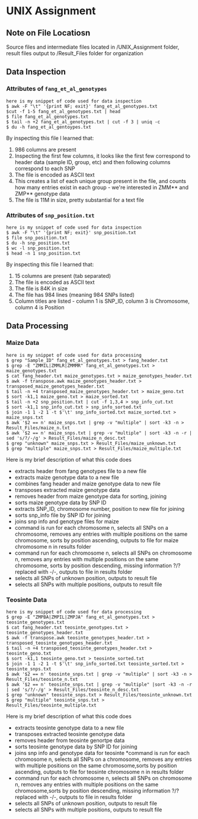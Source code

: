 # UNIX Assignment

## Note on File Locatiosn

Source files and intermediate files located in /UNIX_Assignment folder, result files output to /Result_Files folder for organization

## Data Inspection

### Attributes of `fang_et_al_genotypes`

```
here is my snippet of code used for data inspection
$ awk -F "\t" '{print NF; exit}' fang_et_al_genotypes.txt
$cut -f 1-5 fang_et_al_genotypes.txt | head
$ file fang_et_al_genotypes.txt
$ tail -n +2 fang_et_al_genotypes.txt | cut -f 3 | uniq -c
$ du -h fang_et_al_gentoypes.txt
```

By inspecting this file I learned that:

1. 986 columns are present
2. Inspecting the first few columns, it looks like the first few correspond to header data (sample ID, group, etc) and then following columns correspond to each SNP
3. The file is encoded as ASCII text
4. This creates a list of each unique group present in the file, and counts how many entries exist in each group - we're interested in ZMM** and ZMP** genotype data
5. The file is 11M in size, pretty substantial for a text file


### Attributes of `snp_position.txt`

```
here is my snippet of code used for data inspection
$ awk -F "\t" '{print NF; exit}' snp_position.txt
$ file snp_position.txt
$ du -h snp_position.txt
$ wc -l snp_position.txt
$ head -n 1 snp_position.txt

```

By inspecting this file I learned that:

1. 15 columns are present (tab separated)
2. The file is encoded as ASCII text
3. The file is 84K in size
4. The file has 984 lines (meaning 984 SNPs listed)
5. Column titles are listed - column 1 is SNP_ID, column 3 is Chromosome, column 4 is Position 


## Data Processing

### Maize Data

```
here is my snippet of code used for data processing
$ grep "Sample_ID" fang_et_al_genotypes.txt > fang_header.txt
$ grep -E "ZMMIL|ZMMLR|ZMMMR" fang_et_al_genotypes.txt > maize_genotypes.txt
$ cat fang_header.txt maize_genotypes.txt > maize_genotypes_header.txt
$ awk -f transpose.awk maize_genotypes_header.txt > transposed_maize_genotypes_header.txt
$ tail -n +4 transposed_maize_genotypes_header.txt > maize_geno.txt
$ sort -k1,1 maize_geno.txt > maize_sorted.txt
$ tail -n +2 snp_position.txt | cut -f 1,3,4 > snp_info_cut.txt
$ sort -k1,1 snp_info_cut.txt > snp_info_sorted.txt
$ join -1 1 -2 1 -t $'\t' snp_info_sorted.txt maize_sorted.txt > maize_snps.txt
$ awk '$2 == n' maize_snps.txt | grep -v "multiple" | sort -k3 -n > Result_Files/maize_n.txt
$ awk '$2 == n' maize_snps.txt | grep -v "multiple" | sort -k3 -n -r | sed 's/?/-/g' > Result_Files/maize_n_desc.txt
$ grep "unknown" maize_snps.txt > Result_Files/maize_unknown.txt
$ grep "multiple" maize_snps.txt > Result_Files/maize_multiple.txt
```

Here is my brief description of what this code does
* extracts header from fang genotypes file to a new file
* extracts maize genotype data to a new file
* combines fang header and maize genotype data to new file 
* transposes extracted maize genotype data
* removes header from maize genotype data for sorting, joining
* sorts maize genotype data by SNP ID
* extracts SNP_ID, chromosome number, position to new file for joining
* sorts snp_info file by SNP ID for joining
* joins snp info and genotype files for maize
* command is run for each chromosome n, selects all SNPs on a chromosome, removes any entries with multiple positions on the same chromosome, sorts by position ascending, outputs to file for maize chromosome n in results folder
* command run for each chromosome n, selects all SNPs on chromosome n, removes any entries with multiple positions on the same chromosome, sorts by position descending, missing information ?/? replaced with -/-, outputs to file in results folder
* selects all SNPs of unknown position, outputs to result file
* selects all SNPs with multiple positions, outputs to result file

### Teosinte Data

```
here is my snippet of code used for data processing
$ grep -E "ZMPBA|ZMPIL|ZMPJA" fang_et_al_genotypes.txt > teosinte_genotypes.txt
$ cat fang_header.txt teosinte_genotypes.txt > teosinte_genotypes_header.txt
$ awk -f transpose.awk teosinte_genotypes_header.txt > transposed_teosinte_genotypes_header.txt
$ tail -n +4 transposed_teosinte_genotypes_header.txt > teosinte_geno.txt
$ sort -k1,1 teosinte_geno.txt > teosinte_sorted.txt
$ join -1 1 -2 1 -t $'\t' snp_info_sorted.txt teosinte_sorted.txt > teosinte_snps.txt
$ awk '$2 == n' teosinte_snps.txt | grep -v "multiple" | sort -k3 -n > Result_Files/teosinte_n.txt
$ awk '$2 == n' teosinte_snps.txt | grep -v "multiple" |sort -k3 -n -r | sed 's/?/-/g' > Result_Files/teosinte_n_desc.txt
$ grep "unknown" teosinte_snps.txt > Result_Files/teosinte_unknown.txt
$ grep "multiple" teosinte_snps.txt > Result_Files/teosinte_multiple.txt
```

Here is my brief description of what this code does
* extracts teosinte genotype data to a new file
* transposes extracted teosinte genotype data
* removes header from teosinte genortpe data
* sorts teosinte genotype data by SNP ID for joining
* joins snp info and genotype data for teosinte
*command is run for each chromosome n, selects all SNPs on a chromosome, removes any entries with multiple positions on the same chromosome,sorts by position ascending, outputs to file for teosinte chromosome n in results folder
* command run for each chromosome n, selects all SNPs on chromosome n, removes any entries with multiple positions on the same chromosome,sorts by position descending, missing information ?/? replaced with -/-, outputs to file in results folder
* selects all SNPs of unknown position, outputs to result file
* selects all SNPs with multiple positions, outputs to result file